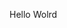 Hello Wolrd



























































































































































































































































































































































































































































